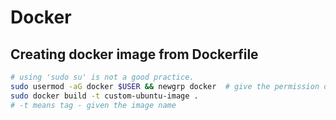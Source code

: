 # Docker

## Creating docker image from Dockerfile
```bash
# using 'sudo su' is not a good practice.
sudo usermod -aG docker $USER && newgrp docker  # give the permission of current user
sudo docker build -t custom-ubuntu-image .
# -t means tag - given the image name
```
